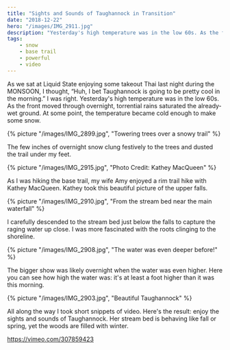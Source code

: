```yaml
---
title: "Sights and Sounds of Taughannock in Transition"
date: "2018-12-22"
hero: "/images/IMG_2911.jpg"
description: "Yesterday's high temperature was in the low 60s. As the front moved through overnight, torrential rains saturated the already-wet ground. At some point, the temperature became cold enough to make some snow."
tags:
    - snow
    - base trail
    - powerful
    - video
---
```


As we sat at Liquid State enjoying some takeout Thai last night during the MONSOON, I thought, “Huh, I bet Taughannock is going to be pretty cool in the morning.” I was right. Yesterday's high temperature was in the low 60s. As the front moved through overnight, torrential rains saturated the already-wet ground. At some point, the temperature became cold enough to make some snow.

{% picture "/images/IMG_2899.jpg", "Towering trees over a snowy trail" %}

The few inches of overnight snow clung festively to the trees and dusted the trail under my feet.

{% picture "/images/IMG_2915.jpg", "Photo Credit: Kathey MacQueen" %}

As I was hiking the base trail, my wife Amy enjoyed a rim trail hike with Kathey MacQueen. Kathey took this beautiful picture of the upper falls.

{% picture "/images/IMG_2910.jpg", "From the stream bed near the main waterfall" %}

I carefully descended to the stream bed just below the falls to capture the raging water up close. I was more fascinated with the roots clinging to the shoreline.

{% picture "/images/IMG_2908.jpg", "The water was even deeper before!" %}

The bigger show was likely overnight when the water was even higher. Here you can see how high the water was: it's at least a foot higher than it was this morning.

{% picture "/images/IMG_2903.jpg", "Beautiful Taughannock" %}

All along the way I took short snippets of video. Here's the result: enjoy the sights and sounds of Taughannock. Her stream bed is behaving like fall or spring, yet the woods are filled with winter.

https://vimeo.com/307859423
